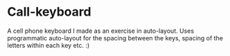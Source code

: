 # Call-keyboard
A cell phone keyboard I made as an exercise in auto-layout. Uses programmatic auto-layout for the spacing between the keys, 
spacing of the letters within each key etc. :)
